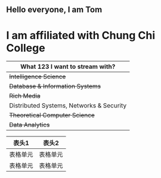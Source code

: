 ## Hello everyone, I am Tom
# I am affiliated with Chung Chi College

|What 123 I want to stream with?|
|-------------------------------|
|~~Intelligence Science~~|
|~~Database & Information Systems~~|
|~~Rich Media~~|
|Distributed Systems, Networks & Security|
|~~Theoretical Computer Science~~|
|~~Data Analytics~~|


| 表头1  | 表头2|
| ---------- | -----------|
| 表格单元   | 表格单元   |
| 表格单元   | 表格单元   |